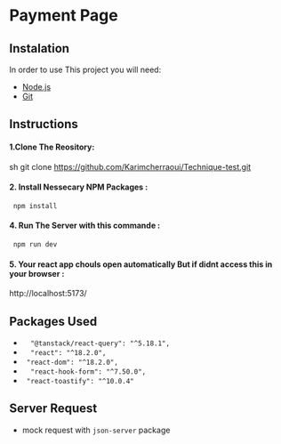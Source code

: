 # Payment Page


## Instalation
In order to use This project you will need:
- [Node.js](https://nodejs.org/en/)
- [Git](https://git-scm.com/downloads)

## Instructions 
#### 1.Clone The Reository:
sh
git clone https://github.com/Karimcherraoui/Technique-test.git
#### 2. Install Nessecary NPM Packages : 
`
npm install`
#### 4. Run The Server with this commande : 
`
npm run dev`
#### 5. Your react app chouls open automatically But if didnt access this in your browser : 
http://localhost:5173/
## Packages Used
 - `  "@tanstack/react-query": "^5.18.1",`
-  `  "react": "^18.2.0",`
 -  ` "react-dom": "^18.2.0",`
  - `  "react-hook-form": "^7.50.0",`
   - ` "react-toastify": "^10.0.4"`
## Server Request
- mock request with `json-server` package